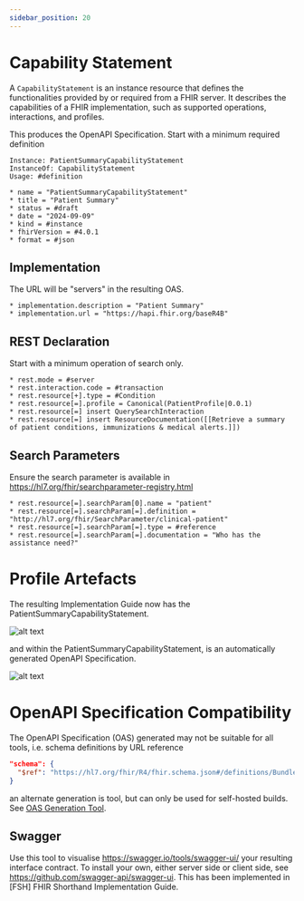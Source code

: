 ```yaml
---
sidebar_position: 20
---
```


# Capability Statement

A `CapabilityStatement` is an instance resource that defines the functionalities provided by or required from a FHIR server. It describes the capabilities of a FHIR implementation, such as supported operations, interactions, and profiles. 

This produces the OpenAPI Specification. Start with a minimum required definition

```
Instance: PatientSummaryCapabilityStatement
InstanceOf: CapabilityStatement
Usage: #definition

* name = "PatientSummaryCapabilityStatement"
* title = "Patient Summary"
* status = #draft
* date = "2024-09-09"
* kind = #instance
* fhirVersion = #4.0.1
* format = #json
```

## Implementation

The URL will be "servers" in the resulting OAS.

```
* implementation.description = "Patient Summary"
* implementation.url = "https://hapi.fhir.org/baseR4B"
```

## REST Declaration

Start with a minimum operation of search only.

```
* rest.mode = #server
* rest.interaction.code = #transaction
* rest.resource[+].type = #Condition
* rest.resource[=].profile = Canonical(PatientProfile|0.0.1)
* rest.resource[=] insert QuerySearchInteraction
* rest.resource[=] insert ResourceDocumentation([[Retrieve a summary of patient conditions, immunizations & medical alerts.]])
```

## Search Parameters

Ensure the search parameter is available in https://hl7.org/fhir/searchparameter-registry.html

```
* rest.resource[=].searchParam[0].name = "patient"
* rest.resource[=].searchParam[=].definition = "http://hl7.org/fhir/SearchParameter/clinical-patient"
* rest.resource[=].searchParam[=].type = #reference
* rest.resource[=].searchParam[=].documentation = "Who has the assistance need?"
```

# Profile Artefacts

The resulting Implementation Guide now has the PatientSummaryCapabilityStatement.

![alt text](/img/PatientSummaryCapabilityStatement.png "CapabilityStatement artefact")

and within the PatientSummaryCapabilityStatement, is an automatically generated OpenAPI Specification.

![alt text](/img/PatientSummaryOAS.png "OpenAPI Specification")

# OpenAPI Specification Compatibility

The OpenAPI Specification (OAS) generated may not be suitable for all tools, i.e. schema definitions by URL reference

``` json
"schema": {
  "$ref": "https://hl7.org/fhir/R4/fhir.schema.json#/definitions/Bundle"
}
```

an alternate generation is tool, but can only be used for self-hosted builds. See [OAS Generation Tool](/HealthCare/fhir/OAS-Generation-Tool).

## Swagger

Use this tool to visualise https://swagger.io/tools/swagger-ui/ your resulting interface contract. To install your own, either server side or client side, see https://github.com/swagger-api/swagger-ui. This has been implemented in [FSH] FHIR Shorthand Implementation Guide.